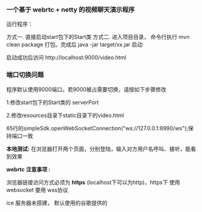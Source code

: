 ### 一个基于 webrtc + netty 的视频聊天演示程序

运行程序：

方式一. 直接启动start包下的Start类
方式二.  进入项目目录， 命令行执行 mvn clean package 打包。完成后  java -jar target/xx.jar  启动

 启动成功后访问 http://localhost:9000/video.html

### 端口切换问题
程序默认使用9000端口，若9000被占需要切换，请按如下步骤修改

1.修改start包下的Start类的 serverPort

2.修改resources目录下static目录下的video.html 

65行的simpleSdk.openWebSocketConnection("ws://127.0.0.1:8990/ws");保持端口一致

**本地测试:**  在浏览器打开两个页面，分别登陆，输入对方用户名呼叫、接听，能看到效果

**webrtc 注意事项 :**  

浏览器链接访问方式必须为 **https** (localhost下可以为http)，https下 使用 websocket  要用 wss协议

ice 服务器未搭建，  默认使用的谷歌提供的


